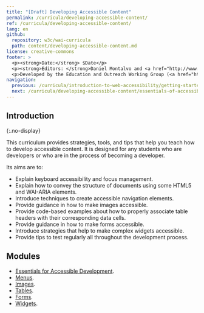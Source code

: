```yaml
---
title: "[Draft] Developing Accessible Content"
permalink: /curricula/developing-accessible-content/
ref: /curricula/developing-accessible-content/
lang: en
github:
  repository: w3c/wai-curricula
  path: content/developing-accessible-content.md
license: creative-commons
footer: >
  <p><strong>Date:</strong> $Date</p>
  <p><strong>Editors: </strong>Daniel Montalvo and <a href="http://www.w3.org/People/shadi/">Shadi Abou-Zahra</a>. Contributors: <a href="https://www.w3.org/WAI/EO/EOWG-members">EOWG Participants</a>. </p>
  <p>Developed by the Education and Outreach Working Group (<a href="http://www.w3.org/WAI/EO/">EOWG</a>). Developed with support from the <a href="https://www.w3.org/WAI/about/projects/wai-guide/">WAI-Guide Project</a> funded by the European Commission (EC) under the Horizon 2020 program (Grant Agreement 822245).</p>
navigation:
  previous: /curricula/introduction-to-web-accessibility/getting-started-with-accessibility/
  next: /curricula/developing-accessible-content/essentials-of-accessible-development/
---
```


## Introduction
{:.no-display}

This curriculum provides strategies, tools, and tips that help you teach how to develop accessible content. It is designed for any students who are developers or who are in the process of becoming a developer.

Its aims are to:

* Explain keyboard accessibility and focus management.
* Explain how to convey the structure of documents using some HTML5 and WAI-ARIA elements.
* Introduce techniques to create accessible navigation elements.
* Provide guidance in how to make images accessible.
* Provide code-based examples about how to properly associate table headers with their corresponding data cells.
* Provide guidance in how to make forms accessible.
* Introduce strategies that help to make complex widgets accessible.
* Provide tips to test regularly all throughout the development process.

## Modules

* [Essentials for Accessible Development](/curricula/developing-accessible-content/essentials-of-accessible-development/).
* [Menus](/curricula/developing-accessible-content/menus/).
* [Images](/curricula/developing-accessible-content/images/).
* [Tables](/curricula/developing-accessible-content/tables/).
* [Forms](/curricula/developing-accessible-content/forms/).
* [Widgets](/curricula/developing-accessible-content/widgets/).

